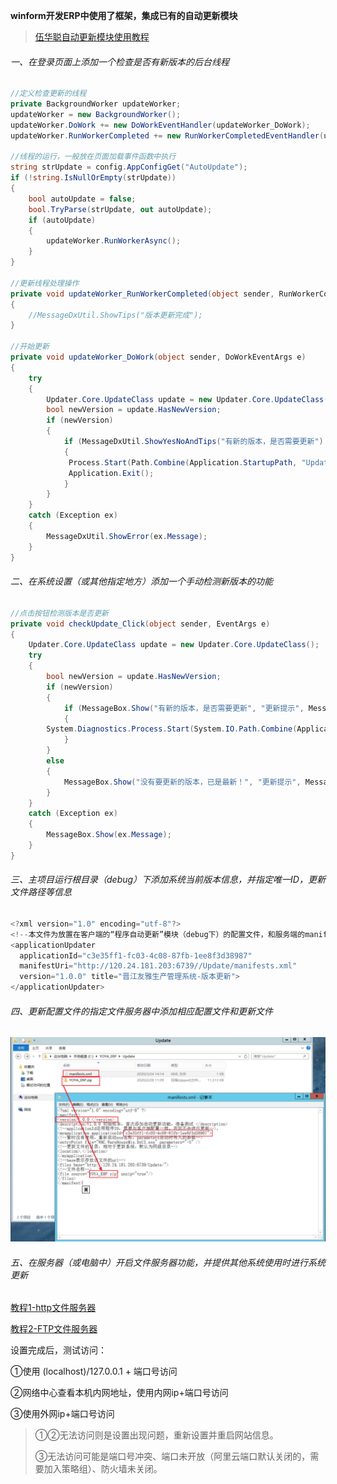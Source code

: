 

**winform开发ERP中使用了框架，集成已有的自动更新模块** 

> [伍华聪自动更新模块使用教程](https://www.cnblogs.com/wuhuacong/archive/2011/11/13/2247552.html)

###### 一、在登录页面上添加一个检查是否有新版本的后台线程

```C#
//定义检查更新的线程
private BackgroundWorker updateWorker;
updateWorker = new BackgroundWorker();
updateWorker.DoWork += new DoWorkEventHandler(updateWorker_DoWork);
updateWorker.RunWorkerCompleted += new RunWorkerCompletedEventHandler(updateWorker_RunWorkerCompleted);

//线程的运行，一般放在页面加载事件函数中执行
string strUpdate = config.AppConfigGet("AutoUpdate");
if (!string.IsNullOrEmpty(strUpdate))
{
    bool autoUpdate = false;
    bool.TryParse(strUpdate, out autoUpdate);
    if (autoUpdate)
    {
        updateWorker.RunWorkerAsync();
    }
}

//更新线程处理操作
private void updateWorker_RunWorkerCompleted(object sender, RunWorkerCompletedEventArgs e)
{
    //MessageDxUtil.ShowTips("版本更新完成");
}

//开始更新
private void updateWorker_DoWork(object sender, DoWorkEventArgs e)
{
    try
    {
        Updater.Core.UpdateClass update = new Updater.Core.UpdateClass();
        bool newVersion = update.HasNewVersion;
        if (newVersion)
        {
            if (MessageDxUtil.ShowYesNoAndTips("有新的版本，是否需要更新") == DialogResult.Yes)
            {
             Process.Start(Path.Combine(Application.StartupPath, "Updater.exe"), "121");
             Application.Exit();
            }
        }
    }
    catch (Exception ex)
    {
        MessageDxUtil.ShowError(ex.Message);
    }
}
```



###### 二、在系统设置（或其他指定地方）添加一个手动检测新版本的功能

```C#
//点击按钮检测版本是否更新
private void checkUpdate_Click(object sender, EventArgs e)
{
    Updater.Core.UpdateClass update = new Updater.Core.UpdateClass();
    try
    {
        bool newVersion = update.HasNewVersion;
        if (newVersion)
        {
            if (MessageBox.Show("有新的版本，是否需要更新", "更新提示", MessageBoxButtons.YesNo) == DialogResult.Yes)
            {
		System.Diagnostics.Process.Start(System.IO.Path.Combine(Application.StartupPath, "Updater.exe"), "121");
            }
        }
        else
        {
            MessageBox.Show("没有要更新的版本，已是最新！", "更新提示", MessageBoxButtons.OK);
        }
    }
    catch (Exception ex)
    {
        MessageBox.Show(ex.Message);
    }
}
```

###### 三、主项目运行根目录（debug）下添加系统当前版本信息，并指定唯一ID，更新文件路径等信息

```c#
<?xml version="1.0" encoding="utf-8"?>
<!--本文件为放置在客户端的“程序自动更新”模块（debug下）的配置文件，和服务端的manifests.xml配合使用-->
<applicationUpdater 
  applicationId="c3e35ff1-fc03-4c08-87fb-1ee8f3d38987" 
  manifestUri="http://120.24.181.203:6739//Update/manifests.xml" 
  version="1.0.0" title="晋江友雅生产管理系统-版本更新">
</applicationUpdater>
```

###### 四、更新配置文件的指定文件服务器中添加相应配置文件和更新文件

![image-20200324141533772](assets/image-20200324141533772.png)

###### 五、在服务器（或电脑中）开启文件服务器功能，并提供其他系统使用时进行系统更新

[教程1-http文件服务器](https://www.cnblogs.com/wuy401120html/p/9219255.html)

[教程2-FTP文件服务器](https://www.jianshu.com/p/4385faf694d5)

设置完成后，测试访问：

①使用 (localhost)/127.0.0.1 + 端口号访问

②网络中心查看本机内网地址，使用内网ip+端口号访问

③使用外网ip+端口号访问

> ①②无法访问则是设置出现问题，重新设置并重启网站信息。
>
> ③无法访问可能是端口号冲突、端口未开放（阿里云端口默认关闭的，需要加入策略组）、防火墙未关闭。


